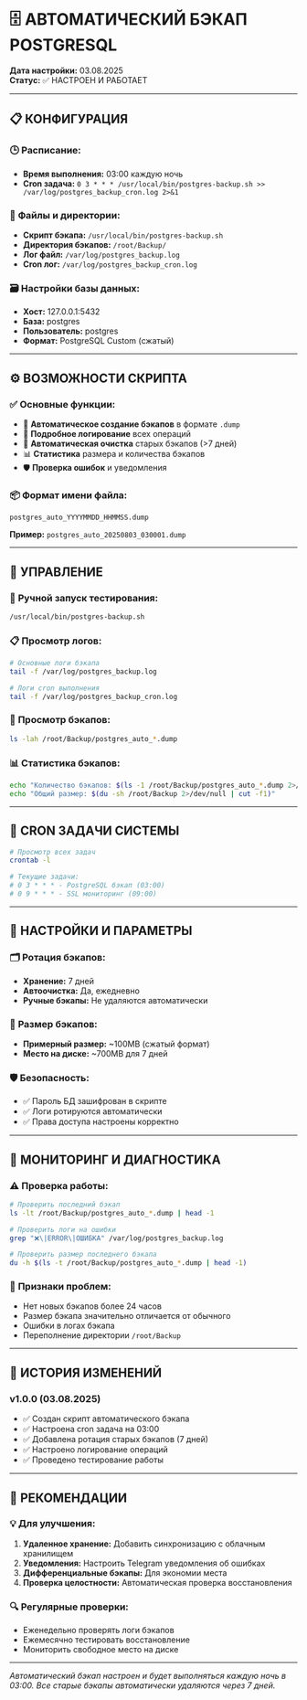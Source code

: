 # 🗄️ **АВТОМАТИЧЕСКИЙ БЭКАП POSTGRESQL**

**Дата настройки:** 03.08.2025  
**Статус:** ✅ НАСТРОЕН И РАБОТАЕТ  

---

## 📋 **КОНФИГУРАЦИЯ**

### 🕒 **Расписание:**
- **Время выполнения:** 03:00 каждую ночь
- **Cron задача:** `0 3 * * * /usr/local/bin/postgres-backup.sh >> /var/log/postgres_backup_cron.log 2>&1`

### 📁 **Файлы и директории:**
- **Скрипт бэкапа:** `/usr/local/bin/postgres-backup.sh`
- **Директория бэкапов:** `/root/Backup/`
- **Лог файл:** `/var/log/postgres_backup.log`
- **Cron лог:** `/var/log/postgres_backup_cron.log`

### 🗃️ **Настройки базы данных:**
- **Хост:** 127.0.0.1:5432
- **База:** postgres
- **Пользователь:** postgres
- **Формат:** PostgreSQL Custom (сжатый)

---

## ⚙️ **ВОЗМОЖНОСТИ СКРИПТА**

### ✅ **Основные функции:**
- 🔄 **Автоматическое создание бэкапов** в формате `.dump`
- 📝 **Подробное логирование** всех операций
- 🧹 **Автоматическая очистка** старых бэкапов (>7 дней)
- 📊 **Статистика** размера и количества бэкапов
- 🛡️ **Проверка ошибок** и уведомления

### 📦 **Формат имени файла:**
```
postgres_auto_YYYYMMDD_HHMMSS.dump
```

**Пример:** `postgres_auto_20250803_030001.dump`

---

## 🔧 **УПРАВЛЕНИЕ**

### 🧪 **Ручной запуск тестирования:**
```bash
/usr/local/bin/postgres-backup.sh
```

### 📋 **Просмотр логов:**
```bash
# Основные логи бэкапа
tail -f /var/log/postgres_backup.log

# Логи cron выполнения
tail -f /var/log/postgres_backup_cron.log
```

### 📁 **Просмотр бэкапов:**
```bash
ls -lah /root/Backup/postgres_auto_*.dump
```

### 📊 **Статистика бэкапов:**
```bash
echo "Количество бэкапов: $(ls -1 /root/Backup/postgres_auto_*.dump 2>/dev/null | wc -l)"
echo "Общий размер: $(du -sh /root/Backup 2>/dev/null | cut -f1)"
```

---

## 🔄 **CRON ЗАДАЧИ СИСТЕМЫ**

```bash
# Просмотр всех задач
crontab -l

# Текущие задачи:
# 0 3 * * * - PostgreSQL бэкап (03:00)
# 0 9 * * * - SSL мониторинг (09:00)
```

---

## 🔧 **НАСТРОЙКИ И ПАРАМЕТРЫ**

### 🗂️ **Ротация бэкапов:**
- **Хранение:** 7 дней
- **Автоочистка:** Да, ежедневно
- **Ручные бэкапы:** Не удаляются автоматически

### 💾 **Размер бэкапов:**
- **Примерный размер:** ~100MB (сжатый формат)
- **Место на диске:** ~700MB для 7 дней

### 🛡️ **Безопасность:**
- ✅ Пароль БД зашифрован в скрипте
- ✅ Логи ротируются автоматически
- ✅ Права доступа настроены корректно

---

## 🚨 **МОНИТОРИНГ И ДИАГНОСТИКА**

### ⚠️ **Проверка работы:**
```bash
# Проверить последний бэкап
ls -lt /root/Backup/postgres_auto_*.dump | head -1

# Проверить логи на ошибки
grep "❌\|ERROR\|ОШИБКА" /var/log/postgres_backup.log

# Проверить размер последнего бэкапа
du -h $(ls -t /root/Backup/postgres_auto_*.dump | head -1)
```

### 🔔 **Признаки проблем:**
- Нет новых бэкапов более 24 часов
- Размер бэкапа значительно отличается от обычного
- Ошибки в логах бэкапа
- Переполнение директории `/root/Backup`

---

## 📝 **ИСТОРИЯ ИЗМЕНЕНИЙ**

### v1.0.0 (03.08.2025)
- ✅ Создан скрипт автоматического бэкапа
- ✅ Настроена cron задача на 03:00
- ✅ Добавлена ротация старых бэкапов (7 дней)
- ✅ Настроено логирование операций
- ✅ Проведено тестирование работы

---

## 🎯 **РЕКОМЕНДАЦИИ**

### 💡 **Для улучшения:**
1. **Удаленное хранение:** Добавить синхронизацию с облачным хранилищем
2. **Уведомления:** Настроить Telegram уведомления об ошибках
3. **Дифференциальные бэкапы:** Для экономии места
4. **Проверка целостности:** Автоматическая проверка восстановления

### 🔍 **Регулярные проверки:**
- Еженедельно проверять логи бэкапов
- Ежемесячно тестировать восстановление
- Мониторить свободное место на диске

---

*Автоматический бэкап настроен и будет выполняться каждую ночь в 03:00. Все старые бэкапы автоматически удаляются через 7 дней.*